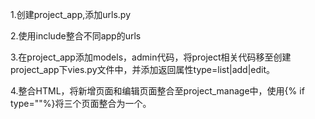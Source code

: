 1.创建project_app,添加urls.py

2.使用include整合不同app的urls

3.在project_app添加models，admin代码，将project相关代码移至创建project_app下vies.py文件中，并添加返回属性type=list|add|edit。

4.整合HTML，将新增页面和编辑页面整合至project_manage中，使用{% if type=""%}将三个页面整合为一个。

